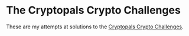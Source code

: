 # The Cryptopals Crypto Challenges
These are my attempts at solutions to the [Cryptopals Crypto Challenges](https://www.cryptopals.com/).
